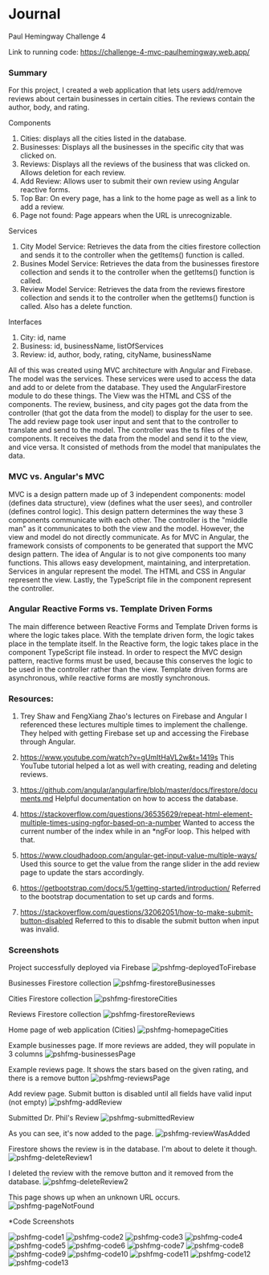 # Journal
Paul Hemingway Challenge 4

Link to running code: https://challenge-4-mvc-paulhemingway.web.app/

### Summary
For this project, I created a web application that lets users add/remove reviews about certain businesses in certain cities. The reviews contain the author, body, and rating. 

Components
1. Cities: displays all the cities listed in the database.
2. Businesses: Displays all the businesses in the specific city that was clicked on. 
3. Reviews: Displays all the reviews of the business that was clicked on. Allows deletion for each review. 
4. Add Review: Allows user to submit their own review using Angular reactive forms.
5. Top Bar: On every page, has a link to the home page as well as a link to add a review.
6. Page not found: Page appears when the URL is unrecognizable.

Services
1. City Model Service: Retrieves the data from the cities firestore collection and sends it to the controller when the getItems() function is called.
2. Busines Model Service: Retrieves the data from the businesses firestore collection and sends it to the controller when the getItems() function is called.
3. Review Model Service: Retrieves the data from the reviews firestore collection and sends it to the controller when the getItems() function is called. Also has a delete function.

Interfaces
1. City: id, name
2. Business: id, businessName, listOfServices
3. Review: id, author, body, rating, cityName, businessName
    
All of this was created using MVC architecture with Angular and Firebase. The model was the services. These services were used to access the data and add to or delete from the database. They used the AngularFirestore module to do these things. The View was the HTML and CSS of the components. The review, business, and city pages got the data from the controller (that got the data from the model) to display for the user to see. The add review page took user input and sent that to the controller to translate and send to the model. The controller was the ts files of the components. It receives the data from the model and send it to the view, and vice versa. It consisted of methods from the model that manipulates the data. 

### MVC vs. Angular's MVC

MVC is a design pattern made up of 3 independent components: model (defines data structure), view (defines what the user sees), and controller (defines control logic). This design pattern determines the way these 3 components communicate with each other. The controller is the "middle man" as it communicates to both the view and the model. However, the view and model do not directly communicate. 
As for MVC in Angular, the framework consists of components to be generated that support the MVC design pattern. The idea of Angular is to not give components too many functions. This allows easy development, maintaining, and interpretation. Services in angular represent the model. The HTML and CSS in Angular represent the view. Lastly, the TypeScript file in the component represent the controller. 

### Angular Reactive Forms vs. Template Driven Forms

The main difference between Reactive Forms and Template Driven forms is where the logic takes place. With the template driven form, the logic takes place in the template itself. In the Reactive form, the logic takes place in the component TypeScript file instead. In order to respect the MVC design pattern, reactive forms must be used, because this conserves the logic to be used in the controller rather than the view. Template driven forms are asynchronous, while reactive forms are mostly synchronous. 

### Resources:
1. Trey Shaw and FengXiang Zhao's lectures on Firebase and Angular
I referenced these lectures multiple times to implement the challenge. They helped with getting Firebase set up and accessing the Firebase through Angular.

2. https://www.youtube.com/watch?v=gUmItHaVL2w&t=1419s
This YouTube tutorial helped a lot as well with creating, reading and deleting reviews.

3. https://github.com/angular/angularfire/blob/master/docs/firestore/documents.md
Helpful documentation on how to access the database.

4. https://stackoverflow.com/questions/36535629/repeat-html-element-multiple-times-using-ngfor-based-on-a-number
Wanted to access the current number of the index while in an \*ngFor loop. This helped with that.

5. https://www.cloudhadoop.com/angular-get-input-value-multiple-ways/
Used this source to get the value from the range slider in the add review page to update the stars accordingly. 

6. https://getbootstrap.com/docs/5.1/getting-started/introduction/
Referred to the bootstrap documentation to set up cards and forms. 

7. https://stackoverflow.com/questions/32062051/how-to-make-submit-button-disabled
Referred to this to disable the submit button when input was invalid.

### Screenshots

Project successfully deployed via Firebase
![pshfmg-deployedToFirebase](https://user-images.githubusercontent.com/60056589/139272778-a4d9e82e-7c8e-4fe1-a735-27c0781c0365.png)

Businesses Firestore collection
![pshfmg-firestoreBusinesses](https://user-images.githubusercontent.com/60056589/139272780-13fddb56-a052-476e-a3f1-ccc489302a91.png)

Cities Firestore collection
![pshfmg-firestoreCities](https://user-images.githubusercontent.com/60056589/139272782-9232f458-e1db-49d7-91f5-82bd5417b2fc.png)

Reviews Firestore collection
![pshfmg-firestoreReviews](https://user-images.githubusercontent.com/60056589/139272784-89f980ae-369b-42c1-93de-96cba4e5fb59.png)

Home page of web application (Cities)
![pshfmg-homepageCities](https://user-images.githubusercontent.com/60056589/139272787-a96be50e-804c-4e77-8fcc-285506ed58c7.png)

Example businesses page. If more reviews are added, they will populate in 3 columns
![pshfmg-businessesPage](https://user-images.githubusercontent.com/60056589/139272789-ec1d4fda-c503-4c55-8f5e-3acc8d49120d.png)

Example reviews page. It shows the stars based on the given rating, and there is a remove button
![pshfmg-reviewsPage](https://user-images.githubusercontent.com/60056589/139272790-9d1883e5-472a-47bc-b6c5-287f6a19d1fe.png)

Add review page. Submit button is disabled until all fields have valid input (not empty)
![pshfmg-addReview](https://user-images.githubusercontent.com/60056589/139272791-8b68d1aa-de89-4378-9add-12c18341ae03.png)

Submitted Dr. Phil's Review
![pshfmg-submittedReview](https://user-images.githubusercontent.com/60056589/139272794-8818e14e-c659-4aad-a712-2b370d12d623.png)

As you can see, it's now added to the page. 
![pshfmg-reviewWasAdded](https://user-images.githubusercontent.com/60056589/139272795-debbc037-6a75-493f-8fa1-a1109311698c.png)

Firestore shows the review is in the database. I'm about to delete it though.
![pshfmg-deleteReview1](https://user-images.githubusercontent.com/60056589/139272798-dc239304-f6b6-436d-83fe-a21a3b03a3af.png)

I deleted the review with the remove button and it removed from the database.
![pshfmg-deleteReview2](https://user-images.githubusercontent.com/60056589/139272799-86636a49-e83c-4761-ba62-8a79915e8b0d.png)

This page shows up when an unknown URL occurs.
![pshfmg-pageNotFound](https://user-images.githubusercontent.com/60056589/139272800-d95d7112-e6db-4674-8eb4-9a3cd9f43aa5.png)

*Code Screenshots

![pshfmg-code1](https://user-images.githubusercontent.com/60056589/139272804-118fa2ba-fe39-4ee8-84f2-491f892a26b2.png)
![pshfmg-code2](https://user-images.githubusercontent.com/60056589/139272806-f0d0978f-37c9-4e1d-9de4-974f6301692a.png)
![pshfmg-code3](https://user-images.githubusercontent.com/60056589/139272811-c1f815c4-a16a-4a97-b103-1d99cd1a159c.png)
![pshfmg-code4](https://user-images.githubusercontent.com/60056589/139272813-2c530046-59e5-4c42-bb58-14ce38f3a9fa.png)
![pshfmg-code5](https://user-images.githubusercontent.com/60056589/139272816-3210db99-2f67-4068-99d5-155f27a902a7.png)
![pshfmg-code6](https://user-images.githubusercontent.com/60056589/139272818-5c71c004-e581-4672-831a-1c247f43af1a.png)
![pshfmg-code7](https://user-images.githubusercontent.com/60056589/139272819-46ceb1d5-f7cc-41fe-a903-bfa2a83a4c9a.png)
![pshfmg-code8](https://user-images.githubusercontent.com/60056589/139272820-3946b61e-697e-4fe6-99c7-9425b1785d25.png)
![pshfmg-code9](https://user-images.githubusercontent.com/60056589/139272822-4bc0f2c1-fc2f-412b-892c-5e2fb921531d.png)
![pshfmg-code10](https://user-images.githubusercontent.com/60056589/139272824-ea82eb08-6974-4895-887f-89b7e6d93b86.png)
![pshfmg-code11](https://user-images.githubusercontent.com/60056589/139272826-255ce3ae-f821-4307-a882-45c1182d1da2.png)
![pshfmg-code12](https://user-images.githubusercontent.com/60056589/139272829-1875c0c1-ec34-49b9-a675-939c116b6ccd.png)
![pshfmg-code13](https://user-images.githubusercontent.com/60056589/139272776-d77401e2-0e22-4d46-9016-75844e0daa23.png)
